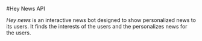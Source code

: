 #Hey News API

_Hey news_ is an interactive news bot designed to show personalized news to its users. It finds the interests of the users and the personalizes news for the users.